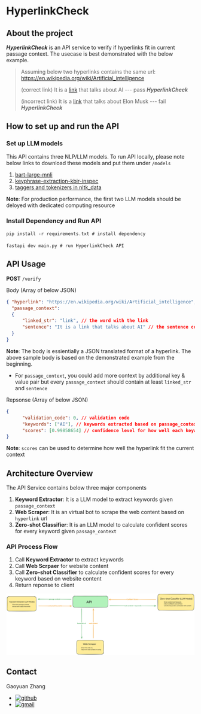 # HyperlinkCheck

## About the project

***HyperlinkCheck*** is an API service to verify if hyperlinks fit in current passage context. The usecase is best demonstrated with the below example.
> Assuming below two hyperlinks contains the same url: https://en.wikipedia.org/wiki/Artificial_intelligence
> 
> (correct link) It is a [link](https://en.wikipedia.org/wiki/Artificial_intelligence) that talks about AI --- pass ***HyperlinkCheck***
> 
> (incorrect link) It is a [link](https://en.wikipedia.org/wiki/Artificial_intelligence) that talks about Elon Musk --- fail ***HyperlinkCheck***


## How to set up and run the API

### Set up LLM models
This API contains three NLP/LLM models. To run API locally, please note below links to download these models and put them under `/models`

1. [bart-large-mnli](https://huggingface.co/facebook/bart-large-mnli)
2. [keyphrase-extraction-kbir-inspec](https://huggingface.co/ml6team/keyphrase-extraction-kbir-inspec)
3. [taggers and tokenizers in nltk_data](https://www.nltk.org/data.html)

**Note**: For production performance, the first two LLM models should be deloyed with dedicated computing resource

### Install Dependency and Run API
```shell
pip install -r requirements.txt # install dependency

fastapi dev main.py # run HyperlinkCheck API
```
## API Usage

**POST** `/verify`

Body (Array of below JSON)
```json
{ "hyperlink": "https://en.wikipedia.org/wiki/Artificial_intelligence", // link url
  "passage_context":
  {
      "linked_str": "link", // the word with the link
      "sentence": "It is a link that talks about AI" // the sentence contains the link
  }
}

```
**Note**: The body is essientially a JSON translated format of a hyperlink. The above sample body is based on the demonstrated example from the beginning.
 * For `passage_context`, you could add more context by additional key & value pair but every `passage_context` should contain at least `linked_str` and `sentence`

Repsonse (Array of below JSON)
```json
{
      "validation_code": 0, // validation code
      "keywords": ["AI"], // keywords extracted based on passage_context
      "scores": [0.99858654] // confidence level for how well each keyword fit in the link url's web content
}
```
**Note**: `scores` can be used to determine how well the hyperlink fit the current context
## Architecture Overview
The API Service contains below three major components
1. **Keyword Extractor**: It is a LLM model to extract keywords given `passage_context`
2. **Web Scraper**: It is an virtual bot to scrape the web content based on `hyperlink` url
3. **Zero-shot Classifier**: It is an LLM model to calculate confident scores for every keyword given `passage_context`

### API Process Flow
1. Call **Keyword Extractor** to extract keywords
2. Call **Web Scrpaer** for website content
3. Call **Zero-shot Classifier** to calculate confident scores for every keyword based on website content
4. Return reponse to client

![API Architecture Diagram](./asset/hyperlink_arch.png)

## Contact

Gaoyuan Zhang
* [![github]](https://github.com/gocodezhang)
* [![gmail]](mailto:zgy25483387@gmail.com)


[github]: https://img.shields.io/badge/GitHub-181717.svg?style=for-the-badge&logo=GitHub&logoColor=white
[gmail]: https://img.shields.io/badge/Gmail-D14836?style=for-the-badge&logo=gmail&logoColor=white